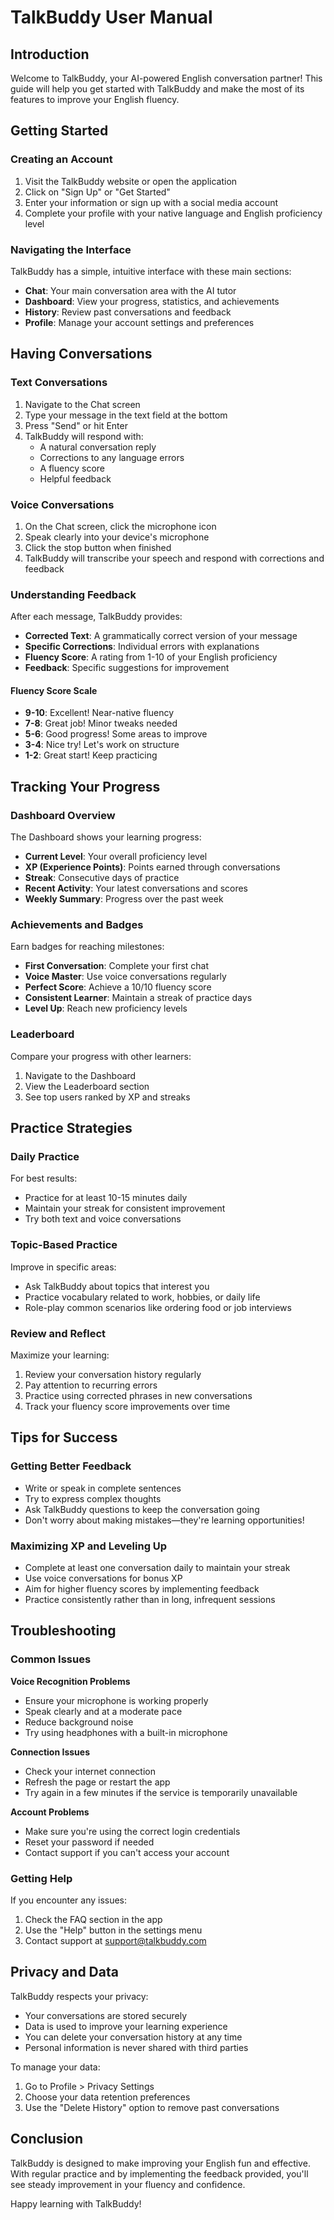 # TalkBuddy User Manual

## Introduction

Welcome to TalkBuddy, your AI-powered English conversation partner! This guide will help you get started with TalkBuddy and make the most of its features to improve your English fluency.

## Getting Started

### Creating an Account

1. Visit the TalkBuddy website or open the application
2. Click on "Sign Up" or "Get Started"
3. Enter your information or sign up with a social media account
4. Complete your profile with your native language and English proficiency level

### Navigating the Interface

TalkBuddy has a simple, intuitive interface with these main sections:

- **Chat**: Your main conversation area with the AI tutor
- **Dashboard**: View your progress, statistics, and achievements
- **History**: Review past conversations and feedback
- **Profile**: Manage your account settings and preferences

## Having Conversations

### Text Conversations

1. Navigate to the Chat screen
2. Type your message in the text field at the bottom
3. Press "Send" or hit Enter
4. TalkBuddy will respond with:
   - A natural conversation reply
   - Corrections to any language errors
   - A fluency score
   - Helpful feedback

### Voice Conversations

1. On the Chat screen, click the microphone icon
2. Speak clearly into your device's microphone
3. Click the stop button when finished
4. TalkBuddy will transcribe your speech and respond with corrections and feedback

### Understanding Feedback

After each message, TalkBuddy provides:

- **Corrected Text**: A grammatically correct version of your message
- **Specific Corrections**: Individual errors with explanations
- **Fluency Score**: A rating from 1-10 of your English proficiency
- **Feedback**: Specific suggestions for improvement

#### Fluency Score Scale

- **9-10**: Excellent! Near-native fluency
- **7-8**: Great job! Minor tweaks needed
- **5-6**: Good progress! Some areas to improve
- **3-4**: Nice try! Let's work on structure
- **1-2**: Great start! Keep practicing

## Tracking Your Progress

### Dashboard Overview

The Dashboard shows your learning progress:

- **Current Level**: Your overall proficiency level
- **XP (Experience Points)**: Points earned through conversations
- **Streak**: Consecutive days of practice
- **Recent Activity**: Your latest conversations and scores
- **Weekly Summary**: Progress over the past week

### Achievements and Badges

Earn badges for reaching milestones:

- **First Conversation**: Complete your first chat
- **Voice Master**: Use voice conversations regularly
- **Perfect Score**: Achieve a 10/10 fluency score
- **Consistent Learner**: Maintain a streak of practice days
- **Level Up**: Reach new proficiency levels

### Leaderboard

Compare your progress with other learners:

1. Navigate to the Dashboard
2. View the Leaderboard section
3. See top users ranked by XP and streaks

## Practice Strategies

### Daily Practice

For best results:

- Practice for at least 10-15 minutes daily
- Maintain your streak for consistent improvement
- Try both text and voice conversations

### Topic-Based Practice

Improve in specific areas:

- Ask TalkBuddy about topics that interest you
- Practice vocabulary related to work, hobbies, or daily life
- Role-play common scenarios like ordering food or job interviews

### Review and Reflect

Maximize your learning:

1. Review your conversation history regularly
2. Pay attention to recurring errors
3. Practice using corrected phrases in new conversations
4. Track your fluency score improvements over time

## Tips for Success

### Getting Better Feedback

- Write or speak in complete sentences
- Try to express complex thoughts
- Ask TalkBuddy questions to keep the conversation going
- Don't worry about making mistakes—they're learning opportunities!

### Maximizing XP and Leveling Up

- Complete at least one conversation daily to maintain your streak
- Use voice conversations for bonus XP
- Aim for higher fluency scores by implementing feedback
- Practice consistently rather than in long, infrequent sessions

## Troubleshooting

### Common Issues

**Voice Recognition Problems**
- Ensure your microphone is working properly
- Speak clearly and at a moderate pace
- Reduce background noise
- Try using headphones with a built-in microphone

**Connection Issues**
- Check your internet connection
- Refresh the page or restart the app
- Try again in a few minutes if the service is temporarily unavailable

**Account Problems**
- Make sure you're using the correct login credentials
- Reset your password if needed
- Contact support if you can't access your account

### Getting Help

If you encounter any issues:

1. Check the FAQ section in the app
2. Use the "Help" button in the settings menu
3. Contact support at support@talkbuddy.com

## Privacy and Data

TalkBuddy respects your privacy:

- Your conversations are stored securely
- Data is used to improve your learning experience
- You can delete your conversation history at any time
- Personal information is never shared with third parties

To manage your data:

1. Go to Profile > Privacy Settings
2. Choose your data retention preferences
3. Use the "Delete History" option to remove past conversations

## Conclusion

TalkBuddy is designed to make improving your English fun and effective. With regular practice and by implementing the feedback provided, you'll see steady improvement in your fluency and confidence.

Happy learning with TalkBuddy!